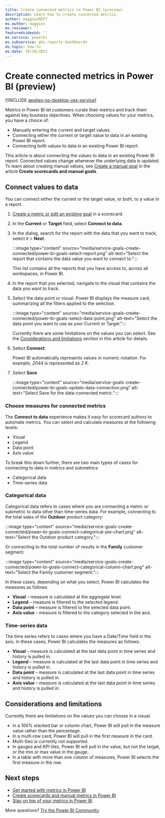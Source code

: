 ```yaml
---
title: Create connected metrics in Power BI (preview)
description: Learn how to create connected metrics.
author: maggiesMSFT
ms.author: maggies
ms.reviewer: ''
featuredvideoid: ''
ms.service: powerbi
ms.subservice: pbi-reports-dashboards
ms.topic: how-to
ms.date: 10/19/2021
---
```

# Create connected metrics in Power BI (preview)

[!INCLUDE [applies-no-desktop-yes-service](../includes/applies-no-desktop-yes-service.md)]

Metrics in Power BI let customers curate their metrics and track them against key business objectives. When choosing values for your metrics, you have a choice of: 

- Manually entering the current and target values.
- Connecting either the current or target value to data in an existing Power BI report.
- Connecting both values to data in an existing Power BI report.

This article is about connecting the values to data in an existing Power BI report. Connected values change whenever the underlying data is updated. To learn about creating manual values, see [Create a manual goal](service-goals-create.md#step-2-create-a-manual-goal) in the article **Create scorecards and manual goals**. 

## Connect values to data

You can connect either the current or the target value, or both, to a value in a report.

1. [Create a metric or edit an existing goal](service-goals-create.md) in a scorecard.

1. In the **Current** or **Target** field, select **Connect to data**.

1. In the dialog, search for the report with the data that you want to track, select it > **Next**.

    :::image type="content" source="media/service-goals-create-connected/power-bi-goals-select-report.png" alt-text="Select the report that contains the data value you want to connect to.":::

    This list contains all the reports that you have access to, across all workspaces, in Power BI.  

1. In the report that you selected, navigate to the visual that contains the data you want to track. 
1. Select the data point or visual. Power BI displays the measure card, summarizing all the filters applied to the selection.

    :::image type="content" source="media/service-goals-create-connected/power-bi-goals-select-data-point.png" alt-text="Select the data point you want to use as your Current or Target.":::

    Currently there are some limitations on the values you can select. See the [Considerations and limitations](#considerations-and-limitations) section in this article for details.

1. Select **Connect**.

    Power BI automatically represents values in numeric notation. For example, *2044* is represented as *2 K*. 

1. Select **Save**.

    :::image type="content" source="media/service-goals-create-connected/power-bi-goals-update-data-connection.png" alt-text="Select Save for the data-connected metric.":::

### Choose measures for connected metrics 

The **Connect to data** experience makes it easy for scorecard authors to automate metrics. You can select and calculate measures at the following levels:

- Visual
- Legend
- Data point
- Axis value

To break this down further, there are two main types of cases for connecting to data in metrics and submetrics:

- Categorical data
- Time-series data 

### Categorical data 

Categorical data refers to cases where you are connecting a metric or submetric to data other than time-series data. For example, connecting to the total sales of the **Outdoor** product category:

:::image type="content" source="media/service-goals-create-connected/power-bi-goals-connect-categorical-pie-chart.png" alt-text="Select the Outdoor product category.":::

Or connecting to the total number of results in the **Family** customer segment: 

:::image type="content" source="media/service-goals-create-connected/power-bi-goals-connect-categorical-column-chart.png" alt-text="Select the Family customer segment.":::

In these cases, depending on what you select, Power BI calculates the measures as follows: 

- **Visual** – measure is calculated at the aggregate level.
- **Legend** – measure is filtered to the selected legend.
- **Data point** – measure is filtered to the selected data point.  
- **Axis value** – measure is filtered to the category selected in the axis.

### Time-series data

The time series refers to cases where you have a Date/Time field in the axis. In these cases, Power BI calculates the measures as follows: 

- **Visual** – measure is calculated at the last data point in time series and history is pulled in.
- **Legend** – measure is calculated at the last data point in time series and history is pulled in.
- **Data point** – measure is calculated at the last data point in time series and history is pulled in.
- **Axis value** – measure is calculated at the last data point in time series and history is pulled in.

## Considerations and limitations

Currently there are limitations on the values you can choose in a visual.

- In a 100% stacked bar or column chart, Power BI will pull in the measure value rather than the percentage.
- In a multi-row card, Power BI will pull in the first measure in the card.
- Multi-Geo is currently not supported.
- In gauges and KPI tiles, Power BI will pull in the value, but not the target, or the min or max value in the gauge.
- In a table with more than one column of measures, Power BI selects the first measure in the row.


## Next steps

- [Get started with metrics in Power BI](service-goals-introduction.md)
- [Create scorecards and manual metrics in Power BI](service-goals-create.md)
- [Stay on top of your metrics in Power BI](service-goals-check-in.md)

More questions? [Try the Power BI Community](https://community.powerbi.com/).
